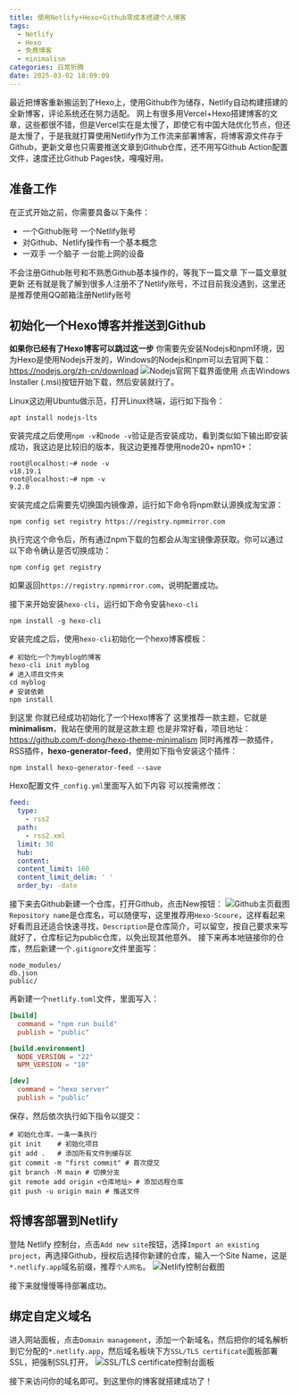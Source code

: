 ```yaml
---
title: 使用Netlify+Hexo+Github零成本搭建个人博客
tags:
  - Netlify
  - Hexo
  - 免费博客
  - minimalism
categories: 日常折腾
date: 2025-03-02 18:09:09
---
```

最近把博客重新搬运到了Hexo上，使用Github作为储存，Netlify自动构建搭建的全新博客，评论系统还在努力适配。
网上有很多用Vercel+Hexo搭建博客的文章，这些都很不错，但是Vercel实在是太慢了，即使它有中国大陆优化节点，但还是太慢了，于是我就打算使用Netlify作为工作流来部署博客，将博客源文件存于Github，更新文章也只需要推送文章到Github仓库，还不用写Github Action配置文件，速度还比Github Pages快，嘎嘎好用。

## 准备工作

在正式开始之前，你需要具备以下条件：
- 一个Github账号 一个Netlify账号
- 对Github、Netlify操作有一个基本概念
- 一双手 一个脑子 一台能上网的设备

不会注册Github账号和不熟悉Github基本操作的，等我下一篇文章 下一篇文章就更新
还有就是我了解到很多人注册不了Netlify账号，不过目前我没遇到，这里还是推荐使用QQ邮箱注册Netlify账号

## 初始化一个Hexo博客并推送到Github

**如果你已经有了Hexo博客可以跳过这一步**
你需要先安装Nodejs和npm环境，因为Hexo是使用Nodejs开发的，Windows的Nodejs和npm可以去官网下载：https://nodejs.org/zh-cn/download
![Nodejs官网下载界面使用](https://cdn.mengze.vip/gh/YShenZe/Blog-Static-Resource@main/images/Screenshot_2025-03-02-16-49-37-81_a87fd7db6caa850b517aa6fa9d2fcd0e.jpg)
点击Windows Installer (.msi)按钮开始下载，然后安装就行了。

Linux这边用Ubuntu做示范，打开Linux终端，运行如下指令：
```shell
apt install nodejs-lts
```

安装完成之后使用`npm -v`和`node -v`验证是否安装成功，看到类似如下输出即安装成功，我这边是比较旧的版本，我这边更推荐使用node20+ npm10+：
```shell
root@localhost:~# node -v
v18.19.1
root@localhost:~# npm -v
9.2.0
```
安装完成之后需要先切换国内镜像源，运行如下命令将npm默认源换成淘宝源：
```shell
npm config set registry https://registry.npmmirror.com
```
执行完这个命令后，所有通过npm下载的包都会从淘宝镜像源获取。你可以通过以下命令确认是否切换成功：
```shell
npm config get registry
```
如果返回`https://registry.npmmirror.com`，说明配置成功。

接下来开始安装`hexo-cli`，运行如下命令安装`hexo-cli`
```shell
npm install -g hexo-cli
```
安装完成之后，使用`hexo-cli`初始化一个hexo博客模板：
```shell
# 初始化一个为myblog的博客
hexo-cli init myblog
# 进入项目文件夹
cd myblog
# 安装依赖
npm install
```

到这里 你就已经成功初始化了一个Hexo博客了 这里推荐一款主题，它就是**minimalism**，我站在使用的就是这款主题 也是非常好看，项目地址：https://github.com/f-dong/hexo-theme-minimalism
同时再推荐一款插件，RSS插件，**hexo-generator-feed**，使用如下指令安装这个插件：
```shell
npm install hexo-generator-feed --save
```
Hexo配置文件`_config.yml`里面写入如下内容 可以按需修改：
```yaml
feed:
  type: 
    - rss2
  path: 
    - rss2.xml
  limit: 30
  hub:
  content:
  content_limit: 160
  content_limit_delim: ' '
  order_by: -date
```

接下来去Github新建一个仓库，打开Github，点击New按钮：
![Github主页截图](https://cdn.mengze.vip/gh/YShenZe/Blog-Static-Resource@main/images/IMG_20250302_172731.jpg)
`Repository name`是仓库名，可以随便写，这里推荐用`Hexo-Scoure`，这样看起来好看而且还适合快速寻找，`Description`是仓库简介，可以留空，按自己要求来写就好了，仓库标记为public仓库，以免出现其他意外。
接下来再本地链接你的仓库，然后新建一个`.gitignore`文件里面写：
```.gitignore
node_modules/
db.json
public/
```
再新建一个`netlify.toml`文件，里面写入：
```toml
[build]
  command = "npm run build"
  publish = "public"

[build.environment]
  NODE_VERSION = "22"  
  NPM_VERSION = "10"    

[dev]
  command = "hexo server"  
  publish = "public"       
```
保存，然后依次执行如下指令以提交：
```shell
# 初始化仓库，一条一条执行
git init    # 初始化项目
git add .   # 添加所有文件到缓存区
git commit -m "first commit" # 首次提交
git branch -M main # 切换分支
git remote add origin <仓库地址> # 添加远程仓库
git push -u origin main # 推送文件
```

## 将博客部署到Netlify
登陆 Netlify 控制台，点击`Add new site`按钮，选择`Import an existing project`，再选择Github，授权后选择你新建的仓库，输入一个Site Name，这是`*.netlify.app`域名前缀，推荐`个人网名`。
![Netlify控制台截图](https://cdn.mengze.vip/gh/YShenZe/Blog-Static-Resource@main/images/Screenshot_2025-03-02-17-54-19-74_df198e732186825c8df26e3c5a10d7cd.jpg)

接下来就慢慢等待部署成功。

## 绑定自定义域名
进入网站面板，点击`Domain management`，添加一个新域名，然后把你的域名解析到它分配的`*.netlify.app`，然后域名板块下方`SSL/TLS certificate`面板部署SSL，把强制SSL打开。
![SSL/TLS certificate控制台面板](https://cdn.mengze.vip/gh/YShenZe/Blog-Static-Resource@main/images/Screenshot_2025-03-02-18-05-27-61_df198e732186825c8df26e3c5a10d7cd.jpg)

接下来访问你的域名即可。到这里你的博客就搭建成功了！